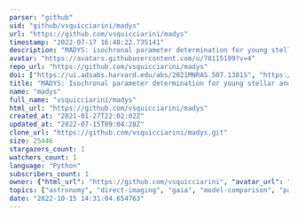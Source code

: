 ```yaml
---
parser: "github"
uid: "github/vsquicciarini/madys"
url: "https://github.com/vsquicciarini/madys"
timestamp: "2022-07-17 16:48:22.735141"
description: "MADYS: isochronal parameter determination for young stellar and substellar objects"
avatar: "https://avatars.githubusercontent.com/u/78115109?v=4"
repo_url: "https://github.com/vsquicciarini/madys"
doi: ["https://ui.adsabs.harvard.edu/abs/2021MNRAS.507.1381S", "https://ui.adsabs.harvard.edu/abs/2022arXiv220602446S", "https://ui.adsabs.harvard.edu/abs/2022ascl.soft06018S/abstract"]
title: "MADYS: Isochronal parameter determination for young stellar and substellar objects"
name: "madys"
full_name: "vsquicciarini/madys"
html_url: "https://github.com/vsquicciarini/madys"
created_at: "2021-01-27T22:02:02Z"
updated_at: "2022-07-15T09:04:28Z"
clone_url: "https://github.com/vsquicciarini/madys.git"
size: 25446
stargazers_count: 1
watchers_count: 1
language: "Python"
subscribers_count: 1
owner: {"html_url": "https://github.com/vsquicciarini", "avatar_url": "https://avatars.githubusercontent.com/u/78115109?v=4", "login": "vsquicciarini", "type": "User"}
topics: ["astronomy", "direct-imaging", "gaia", "model-comparison", "parameter-estimation", "python", "sql", "stellar-astrophysics"]
date: "2022-10-15 14:31:04.654763"
---
```

